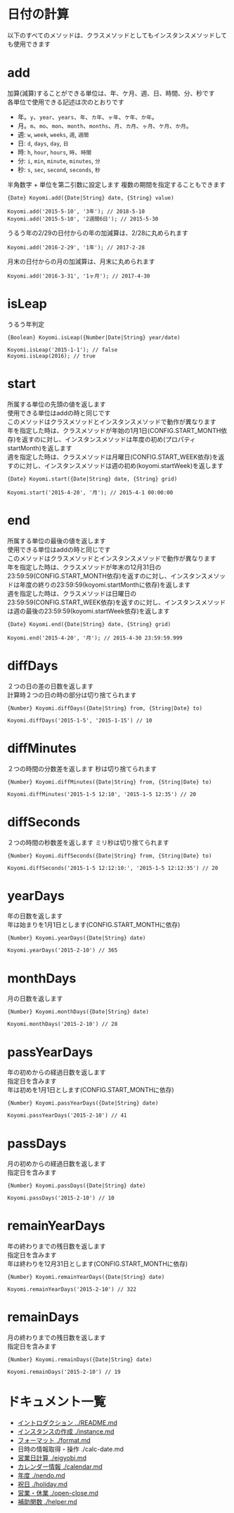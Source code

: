 # 日付の計算

以下のすべてのメソッドは、クラスメソッドとしてもインスタンスメソッドしても使用できます

# add

加算(減算)することができる単位は、年、ケ月、週、日、時間、分、秒です  
各単位で使用できる記述は次のとおりです

  + 年。`y`、`year`、`years`、`年`、`カ年`、`ヶ年`、`ケ年`、`か年`。
  + 月。`m`、`mo`、`mon`、`month`、`months`、`月`、`カ月`、`ヶ月`、`ケ月`、`か月`。
  + 週: `w`, `week`, `weeks`, `週`, `週間`
  + 日: `d`, `days`, `day`, `日`
  + 時: `h`, `hour`, `hours`, `時`、`時間`
  + 分: `i`, `min`, `minute`, `minutes`, `分`
  + 秒: `s`, `sec`, `second`, `seconds`, `秒`

半角数字 + 単位を第二引数に設定します
複数の期間を指定することもできます


`{Date} Koyomi.add({Date|String} date, {String} value)`

```
Koyomi.add('2015-5-10', '3年'); // 2018-5-10
Koyomi.add('2015-5-10', '2週間6日'); // 2015-5-30
```

うるう年の2/29の日付からの年の加減算は、2/28に丸められます

```
Koyomi.add('2016-2-29', '1年'); // 2017-2-28
```

月末の日付からの月の加減算は、月末に丸められます

```
Koyomi.add('2016-3-31', '1ヶ月'); // 2017-4-30
```


# isLeap

うるう年判定

`{Boolean} Koyomi.isLeap({Number|Date|String} year/date)`

```
Koyomi.isLeap('2015-1-1'); // false
Koyomi.isLeap(2016); // true
```

# start

所属する単位の先頭の値を返します  
使用できる単位はaddの時と同じです  
このメソッドはクラスメソッドとインスタンスメソッドで動作が異なります  
年を指定した時は、クラスメソッドが年始の1月1日(CONFIG.START_MONTH依存)を返すのに対し、インスタンスメソッドは年度の初め(プロパティstartMonth)を返します  
週を指定した時は、クラスメソッドは月曜日(CONFIG.START_WEEK依存)を返すのに対し、インスタンスメソッドは週の初め(koyomi.startWeek)を返します

`{Date} Koyomi.start({Date|String} date, {String} grid)`

```
Koyomi.start('2015-4-20', '月'); // 2015-4-1 00:00:00
```

# end

所属する単位の最後の値を返します  
使用できる単位はaddの時と同じです  
このメソッドはクラスメソッドとインスタンスメソッドで動作が異なります  
年を指定した時は、クラスメソッドが年末の12月31日の23:59:59(CONFIG.START_MONTH依存)を返すのに対し、インスタンスメソッドは年度の終りの23:59:59(koyomi.startMonthに依存)を返します  
週を指定した時は、クラスメソッドは日曜日の23:59:59(CONFIG.START_WEEK依存)を返すのに対し、インスタンスメソッドは週の最後の23:59:59(koyomi.startWeek依存)を返します  

`{Date} Koyomi.end({Date|String} date, {String} grid)`

```
Koyomi.end('2015-4-20', '月'); // 2015-4-30 23:59:59.999
```

# diffDays

２つの日の差の日数を返します  
計算時２つの日の時の部分は切り捨てられます

`{Number} Koyomi.diffDays({Date|String} from, {String|Date} to)`

```
Koyomi.diffDays('2015-1-5', '2015-1-15') // 10
```


# diffMinutes

２つの時間の分数差を返します
秒は切り捨てられます

`{Number} Koyomi.diffMinutes({Date|String} from, {String|Date} to)`

```
Koyomi.diffMinutes('2015-1-5 12:10', '2015-1-5 12:35') // 20
```

# diffSeconds

２つの時間の秒数差を返します
ミリ秒は切り捨てられます

`{Number} Koyomi.diffSeconds({Date|String} from, {String|Date} to)`

```
Koyomi.diffSeconds('2015-1-5 12:12:10:', '2015-1-5 12:12:35') // 20
```

# yearDays

年の日数を返します  
年は始まりを1月1日とします(CONFIG.START_MONTHに依存)

`{Number} Koyomi.yearDays({Date|String} date)`

```
Koyomi.yearDays('2015-2-10') // 365
```

# monthDays

月の日数を返します

`{Number} Koyomi.monthDays({Date|String} date)`

```
Koyomi.monthDays('2015-2-10') // 28
```

# passYearDays

年の初めからの経過日数を返します  
指定日を含みます  
年は初めを1月1日とします(CONFIG.START_MONTHに依存)

`{Number} Koyomi.passYearDays({Date|String} date)`

```
Koyomi.passYearDays('2015-2-10') // 41
```

# passDays

月の初めからの経過日数を返します  
指定日を含みます

`{Number} Koyomi.passDays({Date|String} date)`

```
Koyomi.passDays('2015-2-10') // 10
```


# remainYearDays

年の終わりまでの残日数を返します  
指定日を含みます  
年は終わりを12月31日とします(CONFIG.START_MONTHに依存)

`{Number} Koyomi.remainYearDays({Date|String} date)`

```
Koyomi.remainYearDays('2015-2-10') // 322
```

# remainDays

月の終わりまでの残日数を返します  
指定日を含みます

`{Number} Koyomi.remainDays({Date|String} date)`

```
Koyomi.remainDays('2015-2-10') // 19
```


# ドキュメント一覧

  + [イントロダクション ../README.md](../README.md)
  + [インスタンスの作成 ./instance.md](./instance.md)
  + [フォーマット ./format.md](./format.md)
  + 日時の情報取得・操作 ./calc-date.md
  + [営業日計算 ./eigyobi.md](./eigyobi.md)
  + [カレンダー情報 ./calendar.md](./calendar.md)
  + [年度 ./nendo.md](./nendo.md)
  + [祝日 ./holiday.md](./holiday.md)
  + [営業・休業 ./open-close.md](./open-close.md)
  + [補助関数 ./helper.md](./helper.md)
